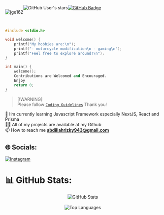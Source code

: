<div style="display: flex;">
<p align="left"> 
  <img src="https://komarev.com/ghpvc/?username=jge162&label=Profile%20views&color=0e75b6&style=flat" alt="jge162" /> 
</p><img src="https://img.shields.io/github/stars/jge162?style=social" alt="GitHub User's stars">
  <a href="https://github.com/hellookii?tab=followers"><img src="https://img.shields.io/github/followers/hellookii?label=Followers&style=social" alt="GitHub Badge"></a>
</div><br>

```CPP
#include <stdio.h>

void welcome() {
    printf("My hobbies are:\n");
    printf("- motorcycle modification\n - gaming\n");
    printf("Feel free to explore around!\n");
}

int main() {
    welcome();
    Contributions are Welcomed and Encouraged.
    Enjoy
    return 0;
}

```

>[!WARNING]\
>Please follow [`Coding Guidelines`](https://github.com/hellookii/hellookii/blob/main/coding_guidelines.md) Thank you! 

🌱 I’m currently learning Javascript Framework especially NextJS, React and Prisma<br>👨‍💻 All of my projects are available at my Github<br> 📫 How to reach me <strong>abdillahrizky943@gmail.com</strong>

## 🌐 Socials:
[![Instagram](https://img.shields.io/badge/Instagram-%23E4405F.svg?logo=Instagram&logoColor=white)](https://instagram.com/m.rizkii_) 

# 📊 GitHub Stats:
<div align="center">
  <img src="https://github-readme-stats.vercel.app/api?username=hellookii&theme=nord&hide_border=true&include_all_commits=true&count_private=true" alt="GitHub Stats" />
</div>

<br/>

<div align="center">
  <img src="https://github-readme-stats.vercel.app/api/top-langs/?username=hellookii&theme=nord&hide_border=true&include_all_commits=true&count_private=true&layout=compact" alt="Top Languages" />
</div>
